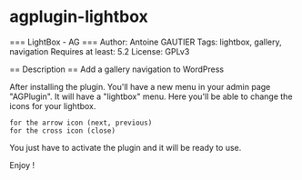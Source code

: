 # agplugin-lightbox
=== LightBox - AG ===
Author: Antoine GAUTIER
Tags: lightbox, gallery, navigation
Requires at least: 5.2
License: GPLv3

== Description ==
Add a gallery navigation to WordPress

After installing the plugin. You'll have a new menu in your admin page "AGPlugin".
It will have a "lightbox" menu. Here you'll be able to change the icons for your lightbox.

    for the arrow icon (next, previous)
    for the cross icon (close)

You just have to activate the plugin and it will be ready to use.

Enjoy !
